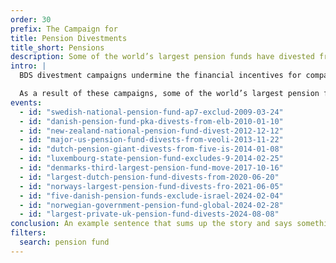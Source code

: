 ```yaml
---
order: 30
prefix: The Campaign for
title: Pension Divestments
title_short: Pensions
description: Some of the world’s largest pension funds have divested from corporations based on their role in violations of international law and Palestinian human rights.
intro: |
  BDS divestment campaigns undermine the financial incentives for companies that provide equipment, services, and infrastructure to Israel’s regime of apartheid and settler colonialism.

  As a result of these campaigns, some of the world’s largest pension funds have divested from corporations based on their role in violations of international law and Palestinian human rights.
events:
  - id: "swedish-national-pension-fund-ap7-exclud-2009-03-24"
  - id: "danish-pension-fund-pka-divests-from-elb-2010-01-10"
  - id: "new-zealand-national-pension-fund-divest-2012-12-12"
  - id: "major-us-pension-fund-divests-from-veoli-2013-11-22"
  - id: "dutch-pension-giant-divests-from-five-is-2014-01-08"
  - id: "luxembourg-state-pension-fund-excludes-9-2014-02-25"
  - id: "denmarks-third-largest-pension-fund-move-2017-10-16"
  - id: "largest-dutch-pension-fund-divests-from-2020-06-20"
  - id: "norways-largest-pension-fund-divests-fro-2021-06-05"
  - id: "five-danish-pension-funds-exclude-israel-2024-02-04"
  - id: "norwegian-government-pension-fund-global-2024-02-28"
  - id: "largest-private-uk-pension-fund-divests-2024-08-08"
conclusion: An example sentence that sums up the story and says something about where it’s heading or what next or what the final impact was or something like that.
filters:
  search: pension fund
---
```


